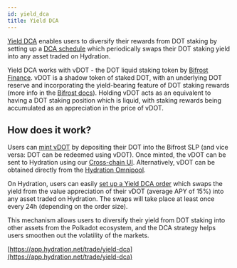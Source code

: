 ```yaml
---
id: yield_dca
title: Yield DCA
---
```


[Yield DCA](https://app.hydration.net/trade/yield-dca) enables users to diversify their rewards from DOT staking by setting up a [DCA schedule](/omnipool_dca) which periodically swaps their DOT staking yield into any asset traded on Hydration. 

Yield DCA works with vDOT - the DOT liquid staking token by [Bifrost Finance](https://bifrost.finance/). vDOT is a shadow token of staked DOT, with an underlying DOT reserve and incorporating the yield-bearing feature of DOT staking rewards (more info in the [Bifrost docs](https://docs.bifrost.finance/builders/liquid-staking-slp/vdot)). Holding vDOT acts as an equivalent to having a DOT staking position which is liquid, with staking rewards being accumulated as an appreciation in the price of vDOT.

## How does it work?
Users can [mint vDOT](https://bifrost.app/vstaking/vDOT?r=hydradx) by depositing their DOT into the Bifrost SLP (and vice versa: DOT can be redeemed using vDOT). Once minted, the vDOT can be sent to Hydration using our [Cross-chain UI](https://app.hydration.net/cross-chain). Alternatively, vDOT can be obtained directly from the [Hydration Omnipool](https://app.hydration.net/trade/swap).

On Hydration, users can easily [set up a Yield DCA order](https://app.hydration.net/trade/yield-dca) which swaps the yield from the value appreciation of their vDOT (average APY of 15%) into any asset traded on Hydration. The swaps will take place at least once every 24h (depending on the order size).

This mechanism allows users to diversify their yield from DOT staking into other assets from the Polkadot ecosystem, and the DCA strategy helps users smoothen out the volatility of the markets.

[https://app.hydration.net/trade/yield-dca](https://app.hydration.net/trade/yield-dca)
